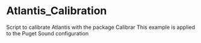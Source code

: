 # Atlantis_Calibration

Script to calibrate Atlantis with the package Calibrar
This example is applied to the Puget Sound configuration
